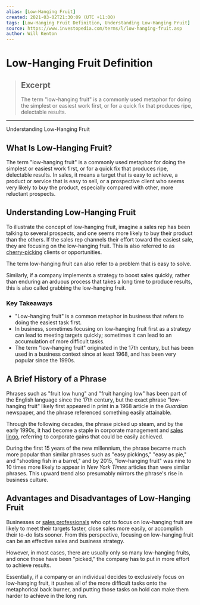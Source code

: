 ```yaml
---
alias: [Low-Hanging Fruit]
created: 2021-03-02T21:30:09 (UTC +11:00)
tags: [Low-Hanging Fruit Definition, Understanding Low-Hanging Fruit]
source: https://www.investopedia.com/terms/l/low-hanging-fruit.asp
author: Will Kenton
---
```


# Low-Hanging Fruit Definition

> ## Excerpt
> The term "low-hanging fruit" is a commonly used metaphor for doing the simplest or easiest work first, or for a quick fix that produces ripe, delectable results.

---

Understanding Low-Hanging Fruit
## What Is Low-Hanging Fruit?

The term "low-hanging fruit" is a commonly used metaphor for doing the simplest or easiest work first, or for a quick fix that produces ripe, delectable results. In sales, it means a target that is easy to achieve, a product or service that is easy to sell, or a prospective client who seems very likely to buy the product, especially compared with other, more reluctant prospects.

## Understanding Low-Hanging Fruit

To illustrate the concept of low-hanging fruit, imagine a sales rep has been talking to several prospects, and one seems more likely to buy their product than the others. If the sales rep channels their effort toward the easiest sale, they are focusing on the low-hanging fruit. This is also referred to as [cherry-picking](https://www.investopedia.com/terms/c/cherrypicking.asp) clients or opportunities.

The term low-hanging fruit can also refer to a problem that is easy to solve.

Similarly, if a company implements a strategy to boost sales quickly, rather than enduring an arduous process that takes a long time to produce results, this is also called grabbing the low-hanging fruit.

### Key Takeaways

-   "Low-hanging fruit" is a common metaphor in business that refers to doing the easiest task first.
-   In business, sometimes focusing on low-hanging fruit first as a strategy can lead to meeting targets quickly; sometimes it can lead to an accumulation of more difficult tasks. 
-   The term "low-hanging fruit" originated in the 17th century, but has been used in a business context since at least 1968, and has been very popular since the 1990s.

## A Brief History of a Phrase

Phrases such as "fruit low hung" and "fruit hanging low" has been part of the English language since the 17th century, but the exact phrase "low-hanging fruit" likely first appeared in print in a 1968 article in the _Guardian_ newspaper, and the phrase referenced something easily attainable.

Through the following decades, the phrase picked up steam, and by the early 1990s, it had become a staple in corporate management and [sales lingo](https://www.investopedia.com/articles/investing/061313/10-common-financial-terms-every-newbie-needs-know.asp), referring to corporate gains that could be easily achieved.

During the first 15 years of the new millennium, the phrase became much more popular than similar phrases such as "easy pickings," "easy as pie," and "shooting fish in a barrel," and by 2015, "low-hanging fruit" was nine to 10 times more likely to appear in _New York Times_ articles than were similar phrases. This upward trend also presumably mirrors the phrase's rise in business culture.

## Advantages and Disadvantages of Low-Hanging Fruit

Businesses or [sales professionals](https://www.investopedia.com/articles/financialcareers/08/derivatives-career.asp) who opt to focus on low-hanging fruit are likely to meet their targets faster, close sales more easily, or accomplish their to-do lists sooner. From this perspective, focusing on low-hanging fruit can be an effective sales and business strategy.

However, in most cases, there are usually only so many low-hanging fruits, and once those have been "picked," the company has to put in more effort to achieve results.

Essentially, if a company or an individual decides to exclusively focus on low-hanging fruit, it pushes all of the more difficult tasks onto the metaphorical back burner, and putting those tasks on hold can make them harder to achieve in the long run.
